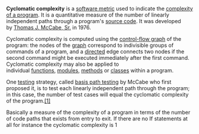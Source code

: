 

**Cyclomatic complexity** is a [software metric](https://en.wikipedia.org/wiki/Software_metric "Software metric") used to indicate the [complexity of a program](https://en.wikipedia.org/wiki/Programming_complexity "Programming complexity"). It is a quantitative measure of the number of linearly independent paths through a program's [source code](https://en.wikipedia.org/wiki/Source_code "Source code"). It was developed by [Thomas J. McCabe, Sr.](https://en.wikipedia.org/w/index.php?title=Thomas_J._McCabe,_Sr.&action=edit&redlink=1 "Thomas J. McCabe, Sr. (page does not exist)") in 1976.

Cyclomatic complexity is computed using the [control-flow graph](https://en.wikipedia.org/wiki/Control-flow_graph "Control-flow graph") of the program: the nodes of the [graph](https://en.wikipedia.org/wiki/Graph_(discrete_mathematics) "Graph (discrete mathematics)") correspond to indivisible groups of commands of a program, and a [directed](https://en.wikipedia.org/wiki/Directed_graph "Directed graph") edge connects two nodes if the second command might be executed immediately after the first command. Cyclomatic complexity may also be applied to individual [functions](https://en.wikipedia.org/wiki/Function_(computer_science) "Function (computer science)"), [modules](https://en.wikipedia.org/wiki/Modular_programming "Modular programming"), [methods](https://en.wikipedia.org/wiki/Method_(computer_science) "Method (computer science)") or [classes](https://en.wikipedia.org/wiki/Class_(computer_science) "Class (computer science)") within a program.

One [testing](https://en.wikipedia.org/wiki/Software_testing "Software testing") strategy, called [basis path testing](https://en.wikipedia.org/wiki/Basis_path_testing "Basis path testing") by McCabe who first proposed it, is to test each linearly independent path through the program; in this case, the number of test cases will equal the cyclomatic complexity of the program.[[1]](https://en.wikipedia.org/wiki/Cyclomatic_complexity#cite_note-1)


Basically a measure of the complexity of a program in terms of the number of code paths that exists from entry to exit. If there are no If statements at all for instance the cyclomatic complexity is 1